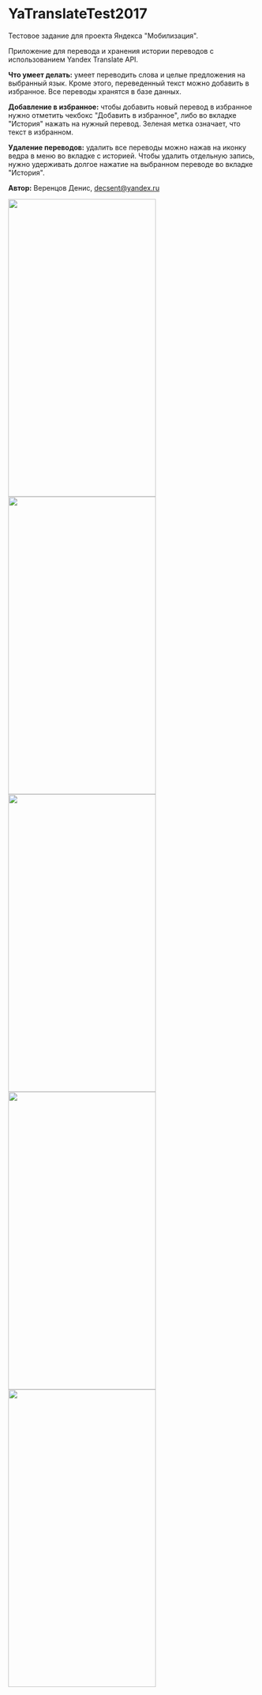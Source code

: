 # YaTranslateTest2017

Тестовое задание для проекта Яндекса "Мобилизация".

Приложение для перевода и хранения истории переводов с использованием Yandex Translate API.


**Что умеет делать:** умеет переводить слова и целые предложения на выбранный язык. Кроме этого, переведенный текст можно добавить в избранное. Все переводы хранятся в базе данных.

**Добавление в избранное:** чтобы добавить новый перевод в избранное нужно отметить чекбокс "Добавить в избранное", либо во вкладке "История" нажать на нужный перевод. Зеленая метка означает, что текст в избранном.

**Удаление переводов:** удалить все переводы можно нажав на иконку ведра в меню во вкладке с историей. Чтобы удалить отдельную запись, нужно удерживать долгое нажатие на выбранном переводе во вкладке "История".

**Автор:** Веренцов Денис, decsent@yandex.ru

<img src="https://i.imgur.com/c838GHk.png" width="299" height="602"><img src="https://i.imgur.com/H0AQs0b.png" width="299" height="602"><img src="https://i.imgur.com/CDzO1qz.png" width="299" height="602"><img src="https://i.imgur.com/cUiF6ik.png" width="299" height="602"><img src="https://i.imgur.com/uLuJOAd.png" width="299" height="602">
